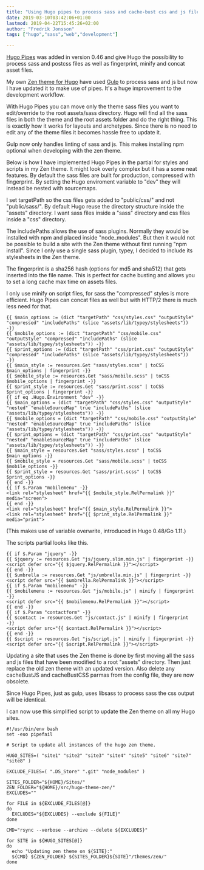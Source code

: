 ```yaml
---
title: "Using Hugo pipes to process sass and cache-bust css and js files"
date: 2019-03-10T03:42:06+01:00
lastmod: 2019-04-22T15:45:26+02:00
author: "Fredrik Jonsson"
tags: ["hugo","sass","web","development"]

---
```


[Hugo Pipes](https://gohugo.io/hugo-pipes/introduction/) was added in version 0.46 and give Hugo the possibility to process sass and postcss files as well as fingerprint, minify and concat asset files.

My own [Zen theme for Hugo](https://github.com/frjo/hugo-theme-zen) have used [Gulp](https://gulpjs.com/) to process sass and js but now I have updated it to make use of pipes. It's a huge improvement to the development workflow.

With Hugo Pipes you can move only the theme sass files you want to edit/override to the root assets/sass directory. Hugo will find all the sass files in both the theme and the root assets folder and do the right thing. This is exactly how it works for layouts and archetypes. Since there is no need to edit any of the theme files it becomes hassle free to update it.

Gulp now only handles linting of sass and js. This makes installing npm optional when developing with the zen theme.

Below is how I have implemented Hugo Pipes in the partial for styles and scripts in my Zen theme. It might look overly complex but it has a some neat features. By default the sass files are built for production, compressed with fingerprint. By setting the Hugo enviroment variable to "dev" they will instead be nested with sourcemaps.

I set targetPath so the css files gets added to "public/css/" and not "public/sass/". By default Hugo reuse the directory structure inside the "assets" directory. I want sass files inside a "sass" directory and css files inside a "css" directory.

The includePaths allows the use of sass plugins. Normally they would be installed with npm and placed inside "node_modules". But then it would not be possible to build a site with the Zen theme without first running "npm install". Since I only use a single sass plugin, typey, I decided to include its stylesheets in the Zen theme.

The fingerprint is a sha256 hash (options for md5 and sha512) that gets inserted into the file name. This is perfect for cache busting and allows you to set a long cache max time on assets files.

I only use minify on script files, for sass the "compressed" styles is more efficient. Hugo Pipes can concat files as well but with HTTP/2 there is much less need for that.

~~~~
{{ $main_options := (dict "targetPath" "css/styles.css" "outputStyle" "compressed" "includePaths" (slice "assets/lib/typey/stylesheets")) -}}
{{ $mobile_options := (dict "targetPath" "css/mobile.css" "outputStyle" "compressed" "includePaths" (slice "assets/lib/typey/stylesheets")) -}}
{{ $print_options := (dict "targetPath" "css/print.css" "outputStyle" "compressed" "includePaths" (slice "assets/lib/typey/stylesheets")) -}}
{{ $main_style := resources.Get "sass/styles.scss" | toCSS $main_options | fingerprint -}}
{{ $mobile_style := resources.Get "sass/mobile.scss" | toCSS $mobile_options | fingerprint -}}
{{ $print_style := resources.Get "sass/print.scss" | toCSS $print_options | fingerprint -}}
{{ if eq .Hugo.Environment "dev" -}}
{{ $main_options = (dict "targetPath" "css/styles.css" "outputStyle" "nested" "enableSourceMap" true "includePaths" (slice "assets/lib/typey/stylesheets")) -}}
{{ $mobile_options = (dict "targetPath" "css/mobile.css" "outputStyle" "nested" "enableSourceMap" true "includePaths" (slice "assets/lib/typey/stylesheets")) -}}
{{ $print_options = (dict "targetPath" "css/print.css" "outputStyle" "nested" "enableSourceMap" true "includePaths" (slice "assets/lib/typey/stylesheets")) -}}
{{ $main_style = resources.Get "sass/styles.scss" | toCSS $main_options -}}
{{ $mobile_style = resources.Get "sass/mobile.scss" | toCSS $mobile_options -}}
{{ $print_style = resources.Get "sass/print.scss" | toCSS $print_options -}}
{{ end -}}
{{ if $.Param "mobilemenu" -}}
<link rel="stylesheet" href="{{ $mobile_style.RelPermalink }}" media="screen">
{{ end -}}
<link rel="stylesheet" href="{{ $main_style.RelPermalink }}">
<link rel="stylesheet" href="{{ $print_style.RelPermalink }}" media="print">
~~~~

(This makes use of variable overwrite, introduced in Hugo 0.48/Go 1.11.)

The scripts partial looks like this.

~~~~
{{ if $.Param "jquery" -}}
{{ $jquery := resources.Get "js/jquery.slim.min.js" | fingerprint -}}
<script defer src="{{ $jquery.RelPermalink }}"></script>
{{ end -}}
{{ $umbrella := resources.Get "js/umbrella.min.js" | fingerprint -}}
<script defer src="{{ $umbrella.RelPermalink }}"></script>
{{ if $.Param "mobilemenu" -}}
{{ $mobilemenu := resources.Get "js/mobile.js" | minify | fingerprint -}}
<script defer src="{{ $mobilemenu.RelPermalink }}"></script>
{{ end -}}
{{ if $.Param "contactform" -}}
{{ $contact := resources.Get "js/contact.js" | minify | fingerprint -}}
<script defer src="{{ $contact.RelPermalink }}"></script>
{{ end -}}
{{ $script := resources.Get "js/script.js" | minify | fingerprint -}}
<script defer src="{{ $script.RelPermalink }}"></script>
~~~~

Updating a site that uses the Zen theme is done by first moving all the sass and js files that have been modified to a root "assets" directory. Then just replace the old zen theme with an updated version. Also delete any cacheBustJS and cacheBustCSS parmas from the config file, they are now obsolete.

Since Hugo Pipes, just as gulp, uses libsass to process sass the css output will be identical.

I can now use this simplified script to update the Zen theme on all my Hugo sites.

~~~~
#!/usr/bin/env bash
set -euo pipefail

# Script to update all instances of the hugo zen theme.

HUGO_SITES=( "site1" "site2" "site3" "site4" "site5" "site6" "site7" "site8" )

EXCLUDE_FILES=( ".DS_Store" ".git" "node_modules" )

SITES_FOLDER="${HOME}/Sites/"
ZEN_FOLDER="${HOME}/src/hugo-theme-zen/"
EXCLUDES=""

for FILE in ${EXCLUDE_FILES[@]}
do
  EXCLUDES="${EXCLUDES} --exclude ${FILE}"
done

CMD="rsync --verbose --archive --delete ${EXCLUDES}"

for SITE in ${HUGO_SITES[@]}
do
  echo "Updating zen theme on ${SITE}:"
  ${CMD} ${ZEN_FOLDER} ${SITES_FOLDER}${SITE}"/themes/zen/"
done
~~~~
